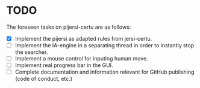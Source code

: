 # TODO
The foreseen tasks on pijersi-certu are as follows:

- [x] Implement the pijersi as adapted rules from jersi-certu.
- [ ] Implement the IA-engine in a separating thread in order to instantly stop the searcher.
- [ ] Implement a mouse control for inputing human move.
- [ ] Implement real progress bar in the GUI.
- [ ] Complete documentation and information relevant for GitHub publishing (code of conduct, etc.)
